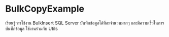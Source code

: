 # BulkCopyExample
เรียนรู้การใช้งาน BulkInsert SQL Server บันทึกข้อมูลได้ทีละจำนวนมากๆ และมีความเร็วในการบันทึกข้อมูล ใช้งานร่วมกับ Utils
